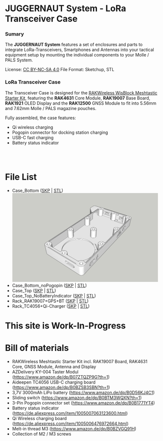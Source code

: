 # JUGGERNAUT System - LoRa Transceiver Case
### Sumary
The **JUGGERNAUT System** features a set of enclosures and parts to integrate LoRa-Transceivers, Smartphones and Antennas into your tactical equipment setup by mounting the individual components to your Molle / PALS System.

License: [CC BY-NC-SA 4.0](https://creativecommons.org/licenses/by-nc-sa/4.0/)
File Format: Sketchup, STL

### LoRa Transceiver Case
The Transceiver Case is designed for the [RAKWireless WisBlock Meshtastic Starter Kit](https://store.rakwireless.com/products/wisblock-meshtastic-starter-kit?variant=43884034621638), featuring the **RAK4631** Core Module, **RAK19007** Base Board, **RAK1921** OLED Display and the **RAK12500** GNSS Module to fit into 5.56mm and 7.62mm Molle / PALS magazine pouches.

Fully assembled, the case features:
* Qi wireless charging
* Pogopin connector for docking station charging
* USB-C fast charging
* Battery status indicator
</br>
</br>

# File List
* Case_Bottom ([SKP](https://github.com/audiocustoms/LoRa-Transceiver-Case/blob/main/RAK%20Wireless/RAK19007/MagPouch%20Case/Sketchup/Case_Bottom.skp) | [STL](https://github.com/audiocustoms/LoRa-Transceiver-Case/blob/main/RAK%20Wireless/RAK19007/MagPouch%20Case/STL/Case_Bottom.stl))
![](https://github.com/audiocustoms/LoRa-Transceiver-Case/blob/main/RAK%20Wireless/RAK19007/MagPouch%20Case/Pics/Model/Case_Bottom_01.jpg)
* Case_Bottom_noPogopin ([SKP](https://github.com/audiocustoms/LoRa-Transceiver-Case/blob/main/RAK%20Wireless/RAK19007/MagPouch%20Case/Sketchup/Case_Bottom_noPogopin.skp) | [STL](https://github.com/audiocustoms/LoRa-Transceiver-Case/blob/main/RAK%20Wireless/RAK19007/MagPouch%20Case/STL/Case_Bottom_noPogopin.stl))
* Case_Top ([SKP](https://github.com/audiocustoms/LoRa-Transceiver-Case/blob/main/RAK%20Wireless/RAK19007/MagPouch%20Case/Sketchup/Case_Top.skp) | [STL](https://github.com/audiocustoms/LoRa-Transceiver-Case/blob/main/RAK%20Wireless/RAK19007/MagPouch%20Case/STL/Case_Top.stl))
* Case_Top_NoBatteryIndicator ([SKP](https://github.com/audiocustoms/LoRa-Transceiver-Case/blob/main/RAK%20Wireless/RAK19007/MagPouch%20Case/Sketchup/Case_Top_noBatteryIndicator.skp) | [STL](https://github.com/audiocustoms/LoRa-Transceiver-Case/blob/main/RAK%20Wireless/RAK19007/MagPouch%20Case/STL/Case_Top_noBatteryIndicator.stl))
* Rack_RAK19007+GPS+BT ([SKP](https://github.com/audiocustoms/LoRa-Transceiver-Case/blob/main/RAK%20Wireless/RAK19007/MagPouch%20Case/Sketchup/Rack_RAK19007%2BGPS%2BBT.skp) | [STL](https://github.com/audiocustoms/LoRa-Transceiver-Case/blob/main/RAK%20Wireless/RAK19007/MagPouch%20Case/STL/Rack_RAK19007%2BGPS%2BBT.stl))
* Rack_TC4056+Qi-Charger ([SKP](https://github.com/audiocustoms/LoRa-Transceiver-Case/blob/main/RAK%20Wireless/RAK19007/MagPouch%20Case/Sketchup/Rack_TC4056%2BQi-Charger.skp) | [STL](https://github.com/audiocustoms/LoRa-Transceiver-Case/blob/main/RAK%20Wireless/RAK19007/MagPouch%20Case/STL/Rack_TC4056%2BQi-Charger.stl))

# This site is Work-In-Progress

# Bill of materials
- RAKWireless Meshtastic Starter Kit incl. RAK19007 Board, RAK4631 Core, GNSS Module, Antenna and Display
- AZDelivery KY-004 Taster Modul (https://www.amazon.de/dp/B07ZTQZP9G?th=1)
- Aideepen TC4056 USB-C charging board (https://www.amazon.de/dp/B0BZSB3SBN?th=1)
- 3,7V 3000mAh LiPo battery (https://www.amazon.de/dp/B0D56KJ4C1)
- Sliding switch (https://www.amazon.de/dp/B0BTM3WQXN?th=1)
- 3-Pin Pogopin connector set (https://www.amazon.de/dp/B0B1771YT4)
- Battery status indicator (https://de.aliexpress.com/item/1005007063123600.html)
- Qi Wireless charging board (https://de.aliexpress.com/item/1005006476972664.html)
- Melt-in thread M3 (https://www.amazon.de/dp/B0BZVGQ91H)
- Collection of M2 / M3 screws
